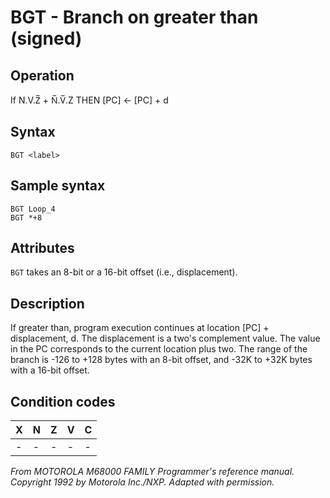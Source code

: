 # BGT - Branch on greater than (signed)

## Operation
If N.V.Z̅ + N̅.V̅.Z THEN [PC] ← [PC] + d

## Syntax
```assembly
BGT <label>
```

## Sample syntax
```assembly
BGT Loop_4
BGT *+8
```

## Attributes
`BGT` takes an 8-bit or a 16-bit offset (i.e., displacement).

## Description
If greater than, program execution continues at location [PC] + displacement, d. The displacement is a two's complement value. The value in the PC corresponds to the current location plus two. The range of the branch is -126 to +128 bytes with an 8-bit offset, and -32K to +32K bytes with a 16-bit offset.

## Condition codes
|X|N|Z|V|C|
|--|--|--|--|--|
|-|-|-|-|-|

*From MOTOROLA M68000 FAMILY Programmer's reference manual. Copyright 1992 by Motorola Inc./NXP. Adapted with permission.*